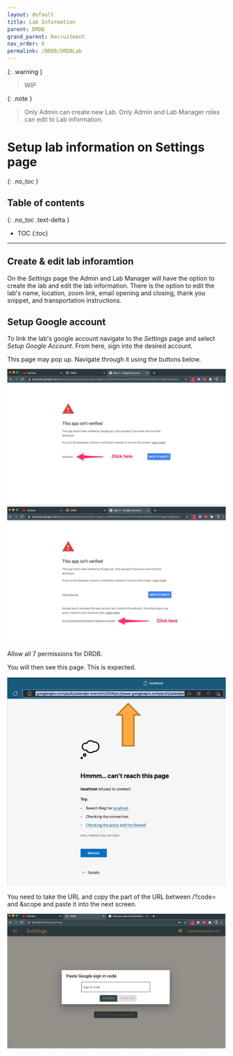 ```yaml
---
layout: default
title: Lab Information
parent: DRDB
grand_parent: Recruitment
nav_order: 6
permalink: /DRDB/DRDBLab
---
```

{: .warning }
> WIP

{: .note }
> Only Admin can create new Lab.
> Only Admin and Lab Manager roles can edit to Lab information.


# Setup lab information on Settings page
{: .no_toc }

## Table of contents
{: .no_toc .text-delta }

* TOC
{:toc}

---
## Create & edit lab inforamtion

On the *Settings* page the Admin and Lab Manager will have the option to create the lab and edit the lab information. There is the option to edit the lab's name, location, zoom link, email opening and closing, thank you snippet, and transportation instructions. 

## Setup Google account

To link the lab's google account navigate to the *Settings* page and select *Setup Google Account*. From here, sign into the desired account. 

This page may pop up. Navigate through it using the buttons below. 

<img src="assets/images/2.jpg" alt="2">

<img src="assets/images/3.jpg" alt="3">

Allow all 7 permissions for DRDB. 

You will then see this page. This is expected. 

<img src="assets/images/4.jpg" alt="4">

You need to take the URL and copy the part of the URL between /?code= and &scope and paste it into the next screen. 

<img src="assets/images/5.jpg" alt="5">




 